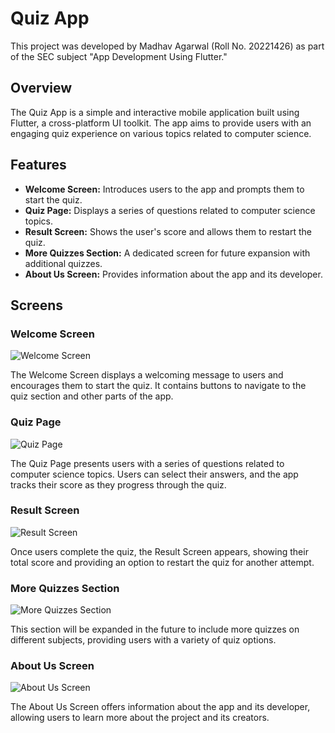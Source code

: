 # Quiz App

This project was developed by Madhav Agarwal (Roll No. 20221426) as part of the SEC subject "App Development Using Flutter."

## Overview

The Quiz App is a simple and interactive mobile application built using Flutter, a cross-platform UI toolkit. The app aims to provide users with an engaging quiz experience on various topics related to computer science.

## Features

- **Welcome Screen:** Introduces users to the app and prompts them to start the quiz.
- **Quiz Page:** Displays a series of questions related to computer science topics.
- **Result Screen:** Shows the user's score and allows them to restart the quiz.
- **More Quizzes Section:** A dedicated screen for future expansion with additional quizzes.
- **About Us Screen:** Provides information about the app and its developer.

## Screens

### Welcome Screen

![Welcome Screen](screenshots/welcome_screen.png)

The Welcome Screen displays a welcoming message to users and encourages them to start the quiz. It contains buttons to navigate to the quiz section and other parts of the app.

### Quiz Page

![Quiz Page](screenshots/quiz_page.png)

The Quiz Page presents users with a series of questions related to computer science topics. Users can select their answers, and the app tracks their score as they progress through the quiz.

### Result Screen

![Result Screen](screenshots/result_screen.png)

Once users complete the quiz, the Result Screen appears, showing their total score and providing an option to restart the quiz for another attempt.

### More Quizzes Section

![More Quizzes Section](screenshots/more_quizzes_screen.png)

This section will be expanded in the future to include more quizzes on different subjects, providing users with a variety of quiz options.

### About Us Screen

![About Us Screen](screenshots/about_us_screen.png)

The About Us Screen offers information about the app and its developer, allowing users to learn more about the project and its creators.

